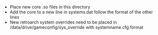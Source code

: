 - Place new core .so files in this directory
- Add the core to a new line in systems.dat follow the format of the other lines
- New retroarch system overrides need to be placed in /data/drive/gameconfig/sys_override with systemname.cfg format 

